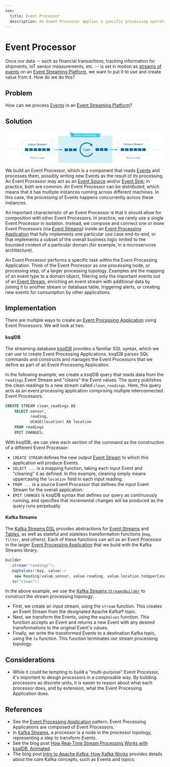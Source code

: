 ```yaml
---
seo:
  title: Event Processor
  description: An Event Processor applies a specific processing operation to an event. Event Processors are typically used and composed by larger Event Processing Applications. 
---
```


# Event Processor
Once our data -- such as financial transactions, tracking information for shipments, IoT sensor measurements, etc. -- is set in motion as [streams of events](../event-stream/event-stream.md) on an [Event Streaming Platform](../event-stream/event-streaming-platform.md), we want to put it to use and create value from it. How do we do this?

## Problem
How can we process [Events](../event/event.md) in an [Event Streaming Platform](../event-stream/event-streaming-platform.md)?

## Solution
![event-processor](../img/event-processor.svg)
We build an Event Processor, which is a component that reads [Events](../event/event.md) and processes them, possibly writing new Events as the result of its processing. An Event Processor may act as an [Event Source](../event-source/event-source.md) and/or [Event Sink](../event-sink/event-sink.md); in practice, both are common. An Event Processor can be distributed, which means that it has multiple instances running across different machines. In this case, the processing of Events happens concurrently across these instances.

An important characteristic of an Event Processor is that it should allow for composition with other Event Processors. In practice, we rarely use a single Event Processor in isolation. Instead, we compose and connect one or more Event Processors (via [Event Streams](../event-stream/event-stream.md)) inside an [Event Processing Application](event-processing-application.md) that fully implements one particular use case end-to-end, or that implements a subset of the overall business logic limited to the bounded context of a particular domain (for example, in a microservices architecture). 

An Event Processor performs a specific task within the Event Processing Application. Think of the Event Processor as one processing node, or processing step, of a larger processing topology. Examples are the mapping of an event type to a domain object, filtering only the important events out of an [Event Stream](../event-stream/event-stream.md), enriching an event stream with additional data by joining it to another stream or database table, triggering alerts, or creating new events for consumption by other applications.

## Implementation

There are multiple ways to create an [Event Processing Application](../event-processing/event-processing-application.md) using Event Processors. We will look at two.

#### ksqlDB
The streaming database [ksqlDB](https://ksqldb.io) provides a familiar SQL syntax, which we can use to create Event Processing Applications. ksqlDB parses SQL commands and constructs and manages the Event Processors that we define as part of an Event Processing Application.

In the following example, we create a ksqlDB query that reads data from the `readings` Event Stream and "cleans" the Event values. The query publishes the clean readings to a new stream called `clean_readings`. Here, this query acts as an event processing application comprising multiple interconnected Event Processors.

```sql
CREATE STREAM clean_readings AS
    SELECT sensor,
           reading,
           UCASE(location) AS location
    FROM readings
    EMIT CHANGES;
```

With ksqlDB, we can view each section of the command as the construction of a different Event Processor:

* `CREATE STREAM` defines the new output [Event Stream](../event-stream/event-stream.md) to which this application will produce Events.
* `SELECT ...` is a mapping function, taking each input Event and "cleaning" it as defined. In this example, cleaning simply means uppercasing the `location` field in each input reading.
* `FROM ...` is a source Event Processor that defines the input Event Stream for the overall application.
* `EMIT CHANGES` is ksqlDB syntax that defines our query as continuously running, and specifies that incremental changes will be produced as the query runs perpetually.

#### Kafka Streams
The [Kafka Streams DSL](https://docs.confluent.io/platform/current/streams/developer-guide/dsl-api.html) provides abstractions for [Event Streams](../event-stream/event-stream.md) and [Tables](../table/state-table.md), as well as stateful and stateless transformation functions (`map`, `filter`, and others). Each of these functions can act as an Event Processor in the larger [Event Processing Application](../event-processing/event-processing-application.md) that we build with the Kafka Streams library.

```java
builder
  .stream("readings");
  .mapValues((key, value)-> 
    new Reading(value.sensor, value.reading, value.location.toUpperCase()) 
  .to("clean");
```

In the above example, we use the [Kafka Streams `StreamsBuilder`](https://kafka.apache.org/28/javadoc/org/apache/kafka/streams/StreamsBuilder.html) to construct the stream processing topology. 

* First, we create an input stream, using the `stream` function. This creates an Event Stream from the designated Apache Kafka&reg; topic.
* Next, we transform the Events, using the `mapValues` function. This function accepts an Event and returns a new Event with any desired transformations to the original Event's values.
* Finally, we write the transformed Events to a destination Kafka topic, using the `to` function. This function terminates our stream processing topology.

## Considerations

* While it could be tempting to build a "multi-purpose" Event Processor, it's important to design processors in a composable way. By building processors as discrete units, it is easier to reason about what each processor does, and by extension, what the Event Processing Application does. 

## References
* See the [Event Processing Application](../event-processing/event-processor.md) pattern. Event Processing Applications are composed of Event Processors.
* In [Kafka Streams](https://kafka.apache.org/28/documentation/streams/core-concepts#streams_topology), a processor is a node in the processor topology, representing a step to transform Events.
* See the blog post [How Real-Time Stream Processing Works with ksqlDB, Animated](https://www.confluent.io/blog/how-real-time-stream-processing-works-with-ksqldb/).
* The blog post [Intro to Apache Kafka: How Kafka Works](https://www.confluent.io/blog/apache-kafka-intro-how-kafka-works/) provides details about the core Kafka concepts, such as Events and topics.

